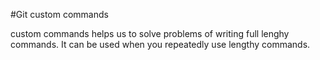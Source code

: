 #Git custom commands

custom commands helps us to solve problems of writing full lenghy commands.
It can be used when you repeatedly use lengthy commands. 
